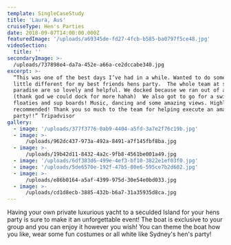 ```yaml
---
template: SingleCaseStudy
title: 'Laura, Aus'
cruiseType: Hen's Parties
date: 2018-09-07T14:00:00.000Z
featuredImage: '/uploads/a69345de-fd27-4fcb-b585-ba0797f5ce48.jpg'
videoSection:
  title: ''
secondaryImage: >-
  /uploads/737898e4-da7a-452e-a66a-ce2dccabe340.jpg
excerpt: >-
  “This was one of the best days I’ve had in a while. Wanted to do something a
  little different for my best friends hens party.  The whole team at sailing in
  paradise are so lovely and helpful. We docked because we ran out of alcohol
  (thank god we could dock for more hahah)  We also got to go for a swim on the
  floaties and sup boards! Music, dancing and some amazing views. Highly
  recommended! Thank you so much to the team for helping execute an amazing hens
  party!!” Tripadvisor
gallery:
  - image: '/uploads/377f3776-0ab9-4404-a5fd-3a7e2f76c19b.jpg'
  - image: >-
      /uploads/962dc437-973a-492a-8491-a7f145fbf8ba.jpg
  - image: >-
      /uploads/19b42d11-8432-4a2c-9fb8-4561be001a49.jpg
  - image: '/uploads/6df383d6-499e-4ef3-bf10-3822e1ef03f0.jpg'
  - image: '/uploads/5de6570e-192f-47b5-80e6-595ce7b2d602.jpg'
  - image: >-
      /uploads/e86b0164-a5af-4399-975d-30e54e0bd033.jpg
  - image: >-
      /uploads/cd1d8ecb-3885-432b-b6a7-31a35935d8ca.jpg
---
```

Having your own private luxurious yacht to a seculded Island for your hens party is sure to make it an unforgettable event! The boat is exclusive to your group and you can enjoy it however you wish! You can theme the boat how you like, wear some fun costumes or all white like Sydney's hen's party!
